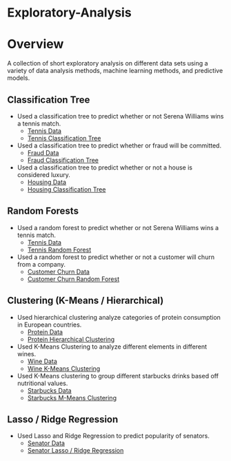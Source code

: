 # Exploratory-Analysis

# Overview
A collection of short exploratory analysis on different data sets using a variety of data analysis methods, machine learning methods, and predictive models. 

## Classification Tree
- Used a classification tree to predict whether or not Serena Williams wins a tennis match.
  - [Tennis Data](https://github.com/keltiwise/Exploratory-Analysis/blob/main/Data/tennis.csv)
  - [Tennis Classification Tree](https://github.com/keltiwise/Exploratory-Analysis/blob/main/Code/Tennis.R)
- Used a classification tree to predict whether or fraud will be committed.
  - [Fraud Data](https://github.com/keltiwise/Exploratory-Analysis/blob/main/Data/fraud_data.csv)
  - [Fraud Classification Tree](https://github.com/keltiwise/Exploratory-Analysis/blob/main/Code/fraud_data.R)
- Used a classification tree to predict whether or not a house is considered luxury.
  - [Housing Data](https://github.com/keltiwise/Exploratory-Analysis/blob/main/Data/AmesHousing_sub_luxury.csv)
  - [Housing Classification Tree](https://github.com/keltiwise/Exploratory-Analysis/blob/main/Code/ames_housing.R)

## Random Forests
- Used a random forest to predict whether or not Serena Williams wins a tennis match.
  - [Tennis Data](https://github.com/keltiwise/Exploratory-Analysis/blob/main/Data/tennis.csv)
  - [Tennis Random Forest](https://github.com/keltiwise/Exploratory-Analysis/blob/main/Code/tennis_forests.R)
- Used a random forest to predict whether or not a customer will churn from a company.
  - [Customer Churn Data](https://github.com/keltiwise/Exploratory-Analysis/blob/main/Data/customer_churn.csv)
  - [Customer Churn Random Forest](https://github.com/keltiwise/Exploratory-Analysis/blob/main/Code/customer_churn.R)

## Clustering (K-Means / Hierarchical)
- Used hierarchical clustering analyze categories of protein consumption in European countries.
  - [Protein Data](https://github.com/keltiwise/Exploratory-Analysis/blob/main/Data/protein.csv)
  - [Protein Hierarchical Clustering](https://github.com/keltiwise/Exploratory-Analysis/blob/main/Code/wine_protein_clustering.R)
- Used K-Means Clustering to analyze different elements in different wines.
  - [Wine Data](https://github.com/keltiwise/Exploratory-Analysis/blob/main/Data/wine.csv)
  - [Wine K-Means Clustering](https://github.com/keltiwise/Exploratory-Analysis/blob/main/Code/wine_protein_clustering.R)
- Used K-Means clustering to group different starbucks drinks based off nutritional values.
  - [Starbucks Data](https://github.com/keltiwise/Exploratory-Analysis/blob/main/Data/starbucks_drinkMenu_expanded.csv)
  - [Starbucks M-Means Clustering](https://github.com/keltiwise/Exploratory-Analysis/blob/main/Code/sb_clustering.R)

## Lasso / Ridge Regression
- Used Lasso and Ridge Regression to predict popularity of senators.
  - [Senator Data](https://github.com/keltiwise/Exploratory-Analysis/blob/main/Data/senators_topics.csv)
  - [Senator Lasso / Ridge Regression](https://github.com/keltiwise/Exploratory-Analysis/blob/main/Code/lasso_ridge.R)

